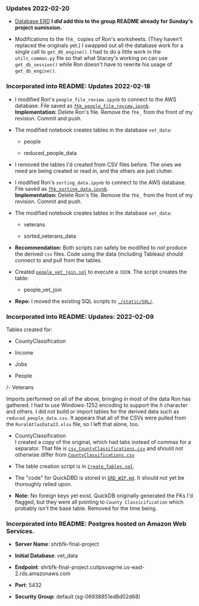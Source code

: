 ### Updates 2022-02-20

- [Database ERD](Images/Database_ERD.png) **I *did* add this to the group README already for Sunday's project sumission.**

- Modifications to the `fhk_` copies of Ron's worksheets. (They haven't replaced the originals yet.) I swapped out all the database work for a single call to `get_db_engine()`. I had to do a little work in the `utils_common.py` file so that what Stacey's working on can use `get_db_session()` while Ron doesn't have to rewrite his usage of `get_db_engine()`.

### Incorporated into README: Updates 2022-02-18

- I modified Ron's `people_file_review.ipynb` to connect to the AWS database. File saved as [`fhk_people_file_review.ipynb`](`fhk_people_file_review.ipynb`).<br>
**Implementation:** Delete Ron's file. Remove the `fhk_` from the front of my revision. Commit and push.

- The modified notebook creates tables in the database `vet_data`:
    
    - people
    
    - reduced_people_data

- I removed the tables I'd created from CSV files before. The ones we need are being created or read in, and the others are just clutter.

- I modified Ron's `sorting_data.ipynb` to connect to the AWS database. File saved as [`fhk_sorting_data.ipynb`](`fhk_sorting_data.ipynb`).<br>
**Implementation:** Delete Ron's file. Remove the `fhk_` from the front of my revision. Commit and push.

- The modified notebook creates tables in the database `vet_data`:
    
    - veterans
    
    - sorted_veterans_data
    
- **Recommendation:** Both scripts can safely be modified to *not* produce the derived `csv` files. Code using the data (including Tableau) should connect to and pull from the tables.

- Created [`people_vet_join.sql`](static/SQL/people_vet_join.sql) to execute a `JOIN`. The script creates the table:

    - people_vet_join

- **Repo:** I moved the existing SQL scripts to [`./static/SQL/`](static/SQL/).

### Incorporated into README: Updates: 2022-02-09

Tables created for:

- CountyClassification

- Income

- Jobs

- People

/- Veterans

Imports performed on all of the above, bringing in most of the data Ron has gathered. I had to use Windows-1252 encoding to support the &ntilde; character and others. I did not build or import tables for the derived data such as `reduced_people_data.csv`. It appears that all of the CSVs were pulled from the `RuralAtlasData23.xlsx` file, so I left that alone, too.

- CountyClassification
    <br> I created a copy of the original, which had tabs instead of commas for a separator. That file is [`csv_CountyClassifications.csv`](Resources/csv_CountyClassifications.csv) and should not otherwise differ from [`CountyClassifications.csv`](Resources/CountyClassifications.csv)

- The table creation script is in [`Create_Tables.sql`](Scripts/Create_Tables.sql).

- The "code" for QuickDBD is stored in [`ERD_WIP.md`](Scripts/ERD_WIP.md). It should not yet be thoroughly relied upon.

- **Note:** No foreign keys yet exist. QuickDB originally generated the FKs I'd flagged, but they were all pointing to `County Classicification` which probably isn't the base table. Removed for the time being.


### Incorporated into README: Postgres hosted on Amazon Web Services.

- **Server Name**: shrbfk-final-project

- **Initial Database**: vet_data

- **Endpoint**: shrbfk-final-project.cuitpsvagrne.us-east-2.rds.amazonaws.com

- **Port**: 5432

- **Security Group**: default (sg-06938851ed8d02d68)
